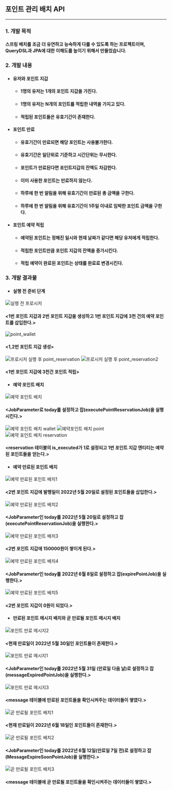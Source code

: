 ## 포인트 관리 배치 API

---
### 1. 개발 목적
#### 스프링 배치를 조금 더 유연하고 능숙하게 다룰 수 있도록 하는 프로젝트이며, QueryDSL과 JPA에 대한 이해도를 높이기 위해서 만들었습니다.

### 2. 개발 내용
* #### 유저와 포인트 지갑
  * #### 1명의 유저는 1개의 포인트 지갑을 가진다.
  * #### 1명의 유저는 N개의 포인트를 적립한 내역을 가지고 있다.
  * #### 적립된 포인트들은 유효기간이 존재한다.
* #### 포인트 만료
  * #### 유효기간이 만료되면 해당 포인트는 사용불가한다.
  * #### 유효기간은 일단위로 기준하고 시간단위는 무시한다.
  * #### 포인트가 만료된다면 포인트지갑의 잔액도 차감한다.
  * #### 이미 사용한 포인트는 만료하지 않는다.
  * #### 하루에 한 번 알림을 위해 유효기간이 만료된 총 금액을 구한다.
  * #### 하루에 한 번 알림을 위해 유효기간이 1주일 이내로 임박한 포인트 금액을 구한다.
* #### 포인트 예약 적립
  * #### 예약된 포인트는 정해진 일시와 현재 날짜가 같다면 해당 유저에게 적립한다.
  * #### 적립한 포인트만큼 포인트 지갑의 잔액을 증가시킨다.
  * #### 적립 예약이 완료된 포인트는 상태를 완료료 변경시킨다.

### 3. 개발 결과물
* #### 실행 전 준비 단계
![실행 전 프로시저](https://user-images.githubusercontent.com/64354998/172563105-59b176dd-5dd5-44ea-b198-7503fbb19e43.PNG)
#### <1번 포인트 지갑과 2번 포인트 지갑을 생성하고 1번 포인트 지갑에 3천 건의 예약 포인트를 삽입한다.>
![point_wallet](https://user-images.githubusercontent.com/64354998/172563470-ce960673-f441-4b63-9cec-ce3639bf6240.PNG)
#### <1,2번 포인트 지갑 생성>
![프로시저 실행 후 point_reservation](https://user-images.githubusercontent.com/64354998/172563539-9c6de5cc-f5af-40ac-af83-5e7cc9d609c7.PNG)
![프로시저 실행 후 point_reservation2](https://user-images.githubusercontent.com/64354998/172563588-abd0a8d4-c799-466c-a2fd-9dcf9f31dee7.PNG)
#### <1번 포인트 지갑에 3천건 포인트 적립>
* #### 예약 포인트 배치
![예약 포인트 배치](https://user-images.githubusercontent.com/64354998/172563880-b42b55d0-e1de-4d96-9116-34c5689f2ae5.PNG)
#### <JobParameter로 today를 설정하고 잡(executePointReservationJob)을 실행시킨다.>
![예약 포인트 배치 wallet](https://user-images.githubusercontent.com/64354998/172564092-f69c0d83-3b39-4337-844c-c8a4c1ed124c.PNG)
![예약포인트 배치 point](https://user-images.githubusercontent.com/64354998/172564368-09712399-2021-4d5d-87b7-addc90621cd7.PNG)
![예약 포인트 배치 reservation](https://user-images.githubusercontent.com/64354998/172564375-75bb6b5e-00ba-4020-b5a8-e9973c7d60b3.PNG)
#### <reservation 테이블의 is_executed가 1로 설정되고 1번 포인트 지갑 엔티티는 예약된 포인트들을 얻는다.>
* #### 예약 만료된 포인트 배치
![예약 만료된 포인트 배치1](https://user-images.githubusercontent.com/64354998/172564855-54dd6743-8f5f-4ed9-9340-df2ffeb75631.PNG)
#### <2번 포인트 지갑에 발행일이 2022년 5월 20일로 설정된 포인트들을 삽입한다.>
![예약 만료된 포인트 배치2](https://user-images.githubusercontent.com/64354998/172564996-338f4849-1b41-4422-a737-77c03f728808.PNG)
#### <JobParameter인 today를 2022년 5월 20일로 설정하고 잡(executePointReservationJob)을 실행한다.>
![예약 만료된 포인트 배치3](https://user-images.githubusercontent.com/64354998/172565283-bd6ae40c-4b2c-47b0-8fb3-b181a1c36cd1.PNG)
#### <2번 포인트 지갑에 150000원이 쌓이게 된다.>
![예약 만료된 포인트 배치4](https://user-images.githubusercontent.com/64354998/172565365-19a73164-7936-4ae9-97b9-96fef029a122.PNG)
#### <JobParameter인 today를 2022년 6월 8일로 설정하고 잡(expirePointJob)을 실행한다.>
![예약 만료된 포인트 배치5](https://user-images.githubusercontent.com/64354998/172565633-d48dcfe8-11b5-489a-85b8-9841cd6847d7.PNG)
#### <2번 포인트 지갑이 0원이 되었다.>
* #### 만료된 포인트 메시지 배치와 곧 만료될 포인트 메시지 배치
![포인트 만료 메시지2](https://user-images.githubusercontent.com/64354998/172565900-0684dedd-5377-497d-a605-dc66ad52335f.PNG)
#### <현재 만료일이 2022년 5월 30일인 포인트들이 존재한다.>
![포인트 만료 메시지1](https://user-images.githubusercontent.com/64354998/172566059-c6c601ee-fff3-428f-97bd-b848e8ade44a.PNG)
#### <JobParameter인 today를 2022년 5월 31일 (만료일 다음 날)로 설정하고 잡(messageExpiredPointJob)을 실행한다.>
![포인트 만료 메시지3](https://user-images.githubusercontent.com/64354998/172566226-0b34cd28-0e74-4776-b379-adcbb71d36e8.PNG)
#### <message 테이블에 만료된 포인트들을 확인시켜주는 데이터들이 쌓였다.>
![곧 만료될 포인트 배치1](https://user-images.githubusercontent.com/64354998/172566390-86f49197-2012-46c2-8e72-0582e4f5eac2.PNG)
#### <현재 만료일이 2022년 6월 18일인 포인트들이 존재한다.>
![곧 만료될 포인트 배치2](https://user-images.githubusercontent.com/64354998/172566545-8e706aff-5d80-4573-b5c1-f644fa9f350f.PNG)
#### <JobParameter인 today를 2022년 6월 12일(만료일 7일 전)로 설정하고 잡(MessageExpireSoonPointJob)을 실행한다.>
![곧 만료될 포인트 배치3](https://user-images.githubusercontent.com/64354998/172566732-3b2198d7-b0f8-4d55-a8f6-bdef99437ec4.PNG)
#### <message 테이블에 곧 만료될 포인트들을 확인시켜주는 데이터들이 쌓였다.>
